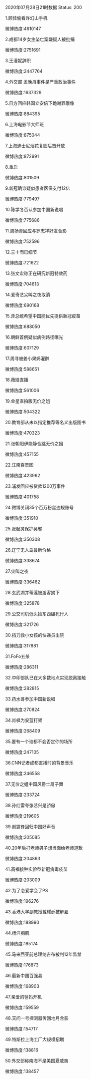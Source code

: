 2020年07月28日21时数据
Status: 200

1.顾佳偷看许幻山手机

微博热度:4610147

2.成都14岁女生坠亡案嫌疑人被批捕

微博热度:2751691

3.王漫妮辞职

微博热度:2447764

4.外交部 孟晚舟事件是严重政治事件

微博热度:1637329

5.日方回应韩国立安倍下跪谢罪雕像

微博热度:884395

6.上海电影节大师班

微博热度:875044

7.上海迪士尼烟花复园后首开放

微博热度:872991

8.重启

微博热度:801509

9.新冠确诊疑似患者医保支付12亿

微博热度:779497

10.陈学冬否认参加中国新说唱

微博热度:775686

11.周扬青回应与罗志祥好友合影

微博热度:752596

12.三十而已细节

微博热度:721622

13.张文宏称正在研究新冠特效药

微博热度:704613

14.爱奇艺尖叫之夜取消

微博热度:690168

15.菲总统希望中国能优先提供新冠疫苗

微博热度:688050

16.朝鲜首例疑似病例路径曝光

微博热度:607129

17.周寻被姜小果妈灌醉

微博热度:588651

18.薇娅直播

微博热度:561006

19.金星直拍版无价之姐

微博热度:504322

20.教育部从未以指定推荐等名义出版图书

微博热度:470323

21.张朝阳伊能静合跳无价之姐

微博热度:457155

22.江南百景图

微博热度:423962

23.浦发回应被贷款1200万事件

微博热度:401758

24.微博关闭35个百万粉丝违规账号

微博热度:351910

25.张起灵保护吴邪

微博热度:350308

26.辽宁无人岛最新价格

微博热度:338674

27.尖叫之夜

微博热度:336462

28.玄武湖并蒂莲被游客摘下

微博热度:325878

29.公交司机低头捡东西碾死行人

微博热度:321726

30.挡刀救小女孩的快递员出院

微博热度:317881

31.FoFo五杀

微博热度:286311

32.中印部队已在大多数地点实现脱离接触

微博热度:282815

33.药水哥参加中国新说唱

微博热度:270824

34.肖枫为安蓝打架

微博热度:268409

35.要有一个谁都不会否定你的场所

微博热度:247105

36.CNN记者成都直播时的背景音乐

微博热度:246558

37.无价之姐中国风爵士扇子舞

微博热度:233724

38.孙红雷夸张艺兴是骄傲

微博热度:219605

39.谢霆锋回归中国好声音

微博热度:205085

40.20年后打老师男子想当面给老师道歉

微博热度:204863

41.高福接种实验型新冠病毒疫苗

微博热度:203009

42.为了恋爱学会了PS

微博热度:196276

43.香港大学副教授戴耀廷被解雇

微博热度:188990

44.杨洋胸肌

微博热度:185174

45.马来西亚前总理纳吉布被判12年监禁

微博热度:176873

46.最新中国百强县

微博热度:168903

47.亲爱的爸妈开机

微博热度:159559

48.天问一号探测器传回地月合影

微博热度:154717

49.特斯拉上海工厂大规模招聘

微博热度:138816

50.外交部称南海不是美国夏威夷

微博热度:138457


